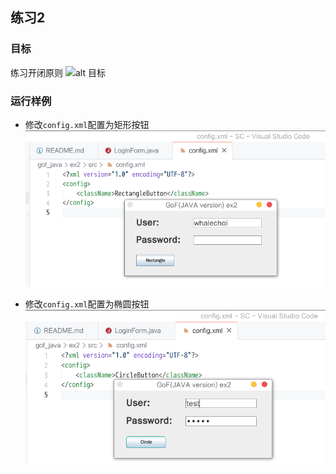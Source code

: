 ## 练习2

### 目标
练习开闭原则
![alt 目标](ext/goal.jpg)

### 运行样例

+ 修改`config.xml`配置为矩形按钮
![alt RectangleButton](ext/RectangleButton.png)

+ 修改`config.xml`配置为椭圆按钮
![alt CircleButton](ext/CircleButton.png)
